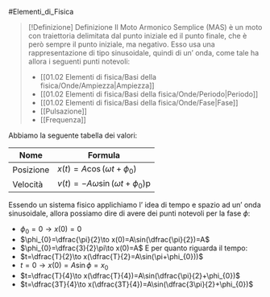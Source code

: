 #Elementi_di_Fisica 
>[!Definizione]  Definizione
>Il Moto Armonico Semplice (MAS) è un moto con traiettoria delimitata dal punto iniziale ed il punto finale, che è però sempre il punto iniziale, ma negativo.
>Esso usa una rappresentazione di tipo sinusoidale, quindi di un’ onda, come tale ha allora i seguenti punti notevoli:
>- [[01.02 Elementi di fisica/Basi della fisica/Onde/Ampiezza|Ampiezza]]
>- [[01.02 Elementi di fisica/Basi della fisica/Onde/Periodo|Periodo]]
>- [[01.02 Elementi di fisica/Basi della fisica/Onde/Fase|Fase]]
>- [[Pulsazione]]
>- [[Frequenza]]

Abbiamo la seguente tabella dei valori:

| Nome      | Formula                                  |
| --------- | ---------------------------------------- |
| Posizione | $x(t)=A\cos(\omega t+\phi_{0})$          |
| Velocità  | $v(t)=-A\omega \sin(\omega t+\phi_{0})$p |



Essendo un sistema fisico applichiamo l’ idea di tempo e spazio ad un’ onda sinusoidale, allora possiamo dire di avere dei punti notevoli per la fase $\phi$:
- $\phi_{0}=0\to x(0)=0$
- $\phi_{0}=\dfrac{\pi}{2}\to x(0)=A\sin(\dfrac{\pi}{2})=A$
- $\phi_{0}=\dfrac{3}{2}\pi\to x(0)=A$
E per quanto riguarda il tempo:
- $t=\dfrac{T}{2}\to x(\dfrac{T}{2}=A\sin(\pi+\phi_{0}))$
- $t=0\to x(0)=A\sin \phi=x_{0}$
- $t=\dfrac{T}{4}\to x(\dfrac{T}{4})=A\sin(\dfrac{\pi}{2}+\phi_{0})$
- $t=\dfrac{3T}{4}\to x(\dfrac{3T}{4})=A\sin(\dfrac{3\pi}{2}+\phi_{0})$


